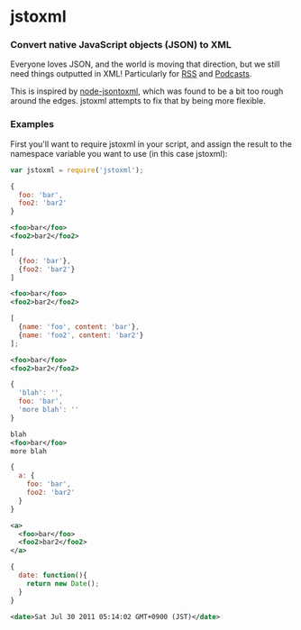 jstoxml
=========

### Convert native JavaScript objects (JSON) to XML

Everyone loves JSON, and the world is moving that direction, but we still need things outputted in XML!  Particularly for [RSS](http://www.rssboard.org/rss-specification) and [Podcasts](http://www.apple.com/itunes/podcasts/specs.html).

This is inspired by [node-jsontoxml](https://github.com/soldair/node-jsontoxml), which was found to be a bit too rough around the edges.  jstoxml attempts to fix that by being more flexible.


### Examples
First you'll want to require jstoxml in your script, and assign the result to the namespace variable you want to use (in this case jstoxml):
```javascript
var jstoxml = require('jstoxml');
```


```javascript
{
  foo: 'bar',
  foo2: 'bar2'
}
```

```xml
<foo>bar</foo>
<foo2>bar2</foo2>
```


```javascript
[
  {foo: 'bar'},
  {foo2: 'bar2'}
]
```

```xml
<foo>bar</foo>
<foo2>bar2</foo2>
```

```javascript
[
  {name: 'foo', content: 'bar'},
  {name: 'foo2', content: 'bar2'}
];
```

```xml
<foo>bar</foo>
<foo2>bar2</foo2>
```


```javascript
{
  'blah': '',
  foo: 'bar',
  'more blah': ''
}
```

```xml
blah
<foo>bar</foo>
more blah
```

```javascript
{
  a: {
    foo: 'bar',
    foo2: 'bar2'
  }
}
```

```xml
<a>
  <foo>bar</foo>
  <foo2>bar2</foo2>
</a>
```

```javascript
{
  date: function(){
    return new Date();
  }
}
```

```xml
<date>Sat Jul 30 2011 05:14:02 GMT+0900 (JST)</date>
```